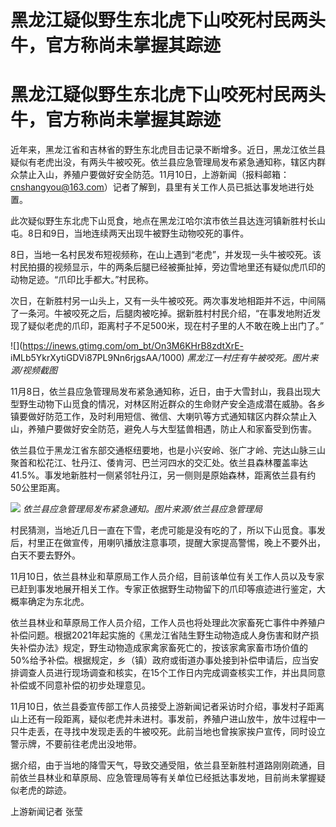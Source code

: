 # 黑龙江疑似野生东北虎下山咬死村民两头牛，官方称尚未掌握其踪迹

# 黑龙江疑似野生东北虎下山咬死村民两头牛，官方称尚未掌握其踪迹

近年来，黑龙江省和吉林省的野生东北虎目击记录不断增多。近日，黑龙江依兰县疑似有老虎出没，有两头牛被咬死。依兰县应急管理局发布紧急通知称，辖区内群众禁止入山，养殖户要做好安全防范。11月10日，上游新闻（报料邮箱：cnshangyou@163.com）记者了解到，县里有关工作人员已抵达事发地进行处置。

此次疑似野生东北虎下山觅食，地点在黑龙江哈尔滨市依兰县达连河镇新胜村长山屯。8日和9日，当地连续两天出现牛被野生动物咬死的事件。

8日，当地一名村民发布短视频称，在山上遇到“老虎”，并发现一头牛被咬死。该村民拍摄的视频显示，牛的两条后腿已经被撕扯掉，旁边雪地里还有疑似虎爪印的动物足迹。“爪印比手都大。”村民称。

次日，在新胜村另一山头上，又有一头牛被咬死。两次事发地相距并不远，中间隔了一条河。牛被咬死之后，后腿肉被吃掉。据新胜村村民介绍，“在事发地附近发现了疑似老虎的爪印，距离村子不足500米，现在村子里的人不敢在晚上出门了。”

![](https://inews.gtimg.com/om_bt/On3M6KHrB8zdtXrE-
iMLb5YkrXytiGDVi87PL9Nn6rjgsAA/1000) _黑龙江一村庄有牛被咬死。图片来源/视频截图_

11月8日，依兰县应急管理局发布紧急通知称，近日，由于大雪封山，我县出现大型野生动物下山觅食的情况，对林区附近群众的生命财产安全造成潜在威胁。各乡镇要做好防范工作，及时利用短信、微信、大喇叭等方式通知辖区内群众禁止入山，养殖户要做好安全防范，避免人与大型猛兽相遇，防止人和家畜受到伤害。

依兰县位于黑龙江省东部交通枢纽要地，也是小兴安岭、张广才岭、完达山脉三山聚首和松花江、牡丹江、倭肯河、巴兰河四水的交汇处。依兰县森林覆盖率达41.5%。事发地新胜村一侧紧邻牡丹江，另一侧则是原始森林，距离依兰县有约50公里距离。

![](https://inews.gtimg.com/om_bt/OLHnJNhIQ5aAtNdgYjTeiG0d5hD4Mtsn6w9paGO9qyQsQAA/1000)
_依兰县应急管理局发布紧急通知。图片来源/依兰县应急管理局_

村民猜测，当地近几日一直在下雪，老虎可能是没有吃的了，所以下山觅食。事发后，村里正在做宣传，用喇叭播放注意事项，提醒大家提高警惕，晚上不要外出，白天不要去野外。

11月10日，依兰县林业和草原局工作人员介绍，目前该单位有关工作人员以及专家已赶到事发地展开相关工作。专家正依据野生动物留下的爪印等痕迹进行鉴定，大概率确定为东北虎。

依兰县林业和草原局工作人员介绍，工作人员也将处理此次家畜死亡事件中养殖户补偿问题。根据2021年起实施的《黑龙江省陆生野生动物造成人身伤害和财产损失补偿办法》规定，野生动物造成家禽家畜死亡的，按该家禽家畜市场价值的50%给予补偿。根据规定，乡（镇）政府或街道办事处接到补偿申请后，应当安排调查人员进行现场调查和核实，在15个工作日内完成调查核实工作，并出具同意补偿或不同意补偿的初步处理意见。

11月10日，依兰县委宣传部工作人员接受上游新闻记者采访时介绍，事发村子距离山上还有一段距离，疑似老虎并未进村。事发前，养殖户进山放牛，放牛过程中一只牛走丢，在寻找中发现走丢的牛被咬死。此前当地也曾挨家挨户宣传，同时设立警示牌，不要前往老虎出没地带。

据介绍，由于当地的降雪天气，导致交通受阻，依兰县至新胜村道路刚刚疏通，目前依兰县林业和草原局、应急管理局等有关单位已经抵达事发地，目前尚未掌握疑似老虎的踪迹。

上游新闻记者 张莹

